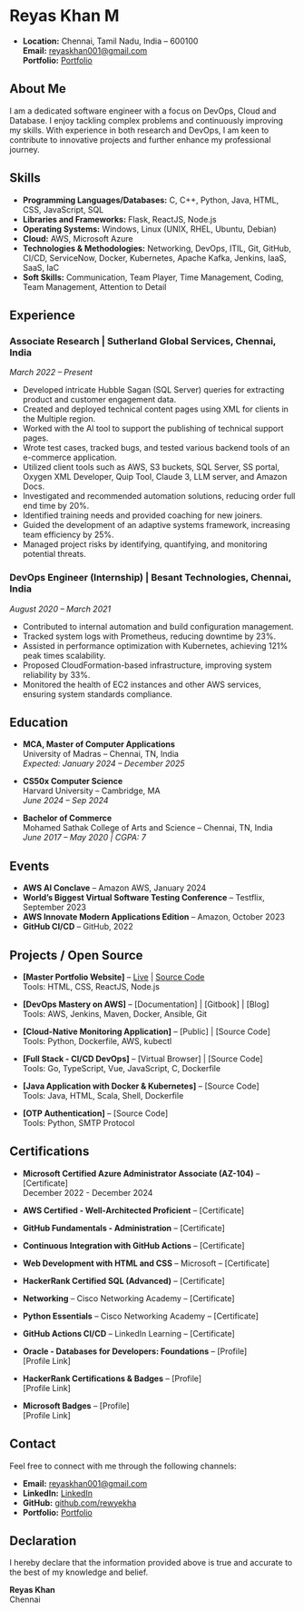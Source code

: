 # Reyas Khan M
- **Location:** Chennai, Tamil Nadu, India – 600100  
**Email:** [reyaskhan001@gmail.com](mailto:reyaskhan001@gmail.com)  
**Portfolio:** [Portfolio](https://rewyekha.github.io/#/contact)  

## About Me

I am a dedicated software engineer with a focus on DevOps, Cloud and Database. I enjoy tackling complex problems and continuously improving my skills. With experience in both research and DevOps, I am keen to contribute to innovative projects and further enhance my professional journey.

## Skills

- **Programming Languages/Databases:** C, C++, Python, Java, HTML, CSS, JavaScript, SQL
- **Libraries and Frameworks:** Flask, ReactJS, Node.js
- **Operating Systems:** Windows, Linux (UNIX, RHEL, Ubuntu, Debian)
- **Cloud:** AWS, Microsoft Azure
- **Technologies & Methodologies:** Networking, DevOps, ITIL, Git, GitHub, CI/CD, ServiceNow, Docker, Kubernetes, Apache Kafka, Jenkins, IaaS, SaaS, IaC
- **Soft Skills:** Communication, Team Player, Time Management, Coding, Team Management, Attention to Detail

## Experience

### Associate Research | Sutherland Global Services, Chennai, India  
*March 2022 – Present*
- Developed intricate Hubble Sagan (SQL Server) queries for extracting product and customer engagement data.
- Created and deployed technical content pages using XML for clients in the Multiple region.
- Worked with the AI tool to support the publishing of technical support pages.
- Wrote test cases, tracked bugs, and tested various backend tools of an e-commerce application.
- Utilized client tools such as AWS, S3 buckets, SQL Server, SS portal, Oxygen XML Developer, Quip Tool, Claude 3, LLM server, and Amazon Docs.
- Investigated and recommended automation solutions, reducing order full end time by 20%.
- Identified training needs and provided coaching for new joiners.
- Guided the development of an adaptive systems framework, increasing team efficiency by 25%.
- Managed project risks by identifying, quantifying, and monitoring potential threats.

### DevOps Engineer (Internship) | Besant Technologies, Chennai, India  
*August 2020 – March 2021*
- Contributed to internal automation and build configuration management.
- Tracked system logs with Prometheus, reducing downtime by 23%.
- Assisted in performance optimization with Kubernetes, achieving 121% peak times scalability.
- Proposed CloudFormation-based infrastructure, improving system reliability by 33%.
- Monitored the health of EC2 instances and other AWS services, ensuring system standards compliance.

## Education

- **MCA, Master of Computer Applications**  
  University of Madras – Chennai, TN, India  
  *Expected: January 2024 – December 2025*

- **CS50x Computer Science**  
  Harvard University – Cambridge, MA  
  *June 2024 – Sep 2024*

- **Bachelor of Commerce**  
  Mohamed Sathak College of Arts and Science – Chennai, TN, India  
  *June 2017 – May 2020 | CGPA: 7*

## Events

- **AWS AI Conclave** – Amazon AWS, January 2024
- **World’s Biggest Virtual Software Testing Conference** – Testflix, September 2023
- **AWS Innovate Modern Applications Edition** – Amazon, October 2023
- **GitHub CI/CD** – GitHub, 2022

## Projects / Open Source

- **[Master Portfolio Website]** – [Live](https://rewyekha.github.io/#/) | [Source Code](https://github.com/rewyekha/Masterfolio.git)  
  Tools: HTML, CSS, ReactJS, Node.js

- **[DevOps Mastery on AWS]** – [Documentation] | [Gitbook] | [Blog]  
  Tools: AWS, Jenkins, Maven, Docker, Ansible, Git

- **[Cloud-Native Monitoring Application]** – [Public] | [Source Code]  
  Tools: Python, Dockerfile, AWS, kubectl

- **[Full Stack - CI/CD DevOps]** – [Virtual Browser] | [Source Code]  
  Tools: Go, TypeScript, Vue, JavaScript, C, Dockerfile

- **[Java Application with Docker & Kubernetes]** – [Source Code]  
  Tools: Java, HTML, Scala, Shell, Dockerfile

- **[OTP Authentication]** – [Source Code]  
  Tools: Python, SMTP Protocol

## Certifications

- **Microsoft Certified Azure Administrator Associate (AZ-104)** – [Certificate]  
  December 2022 - December 2024

- **AWS Certified - Well-Architected Proficient** – [Certificate]  
  
- **GitHub Fundamentals - Administration** – [Certificate]  
  
- **Continuous Integration with GitHub Actions** – [Certificate]  
  
- **Web Development with HTML and CSS** – Microsoft – [Certificate]  
  
- **HackerRank Certified SQL (Advanced)** – [Certificate]  
  
- **Networking** – Cisco Networking Academy – [Certificate]  
  
- **Python Essentials** – Cisco Networking Academy – [Certificate]  
  
- **GitHub Actions CI/CD** – LinkedIn Learning – [Certificate]  
  
- **Oracle - Databases for Developers: Foundations** – [Profile]  
  [Profile Link]

- **HackerRank Certifications & Badges** – [Profile]  
  [Profile Link]

- **Microsoft Badges** – [Profile]  
  [Profile Link]

## Contact

Feel free to connect with me through the following channels:

- **Email:** [reyaskhan001@gmail.com](mailto:reyaskhan001@gmail.com)
- **LinkedIn:** [LinkedIn](https://www.linkedin.com/in/reyas-khan-16640825b/)
- **GitHub:** [github.com/rewyekha](https://github.com/rewyekha)
- **Portfolio:** [Portfolio](https://rewyekha.github.io/#/contact)

## Declaration

I hereby declare that the information provided above is true and accurate to the best of my knowledge and belief.

**Reyas Khan**  
Chennai
